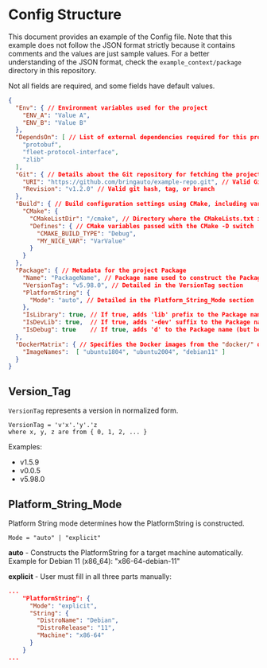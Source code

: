 # Config Structure

This document provides an example of the Config file. Note that this example does not follow the
JSON format strictly because it contains comments and the values are just sample values. For a
better understanding of the JSON format, check the `example_context/package` directory in this repository.

Not all fields are required, and some fields have default values.

``` json
{
  "Env": { // Environment variables used for the project
    "ENV_A": "Value A",
    "ENV_B": "Value B"
  },
  "DependsOn": [ // List of external dependencies required for this project, for Apps must be empty
    "protobuf",
    "fleet-protocol-interface",
    "zlib"
  ],
  "Git": { // Details about the Git repository for fetching the project source code
    "URI": "https://github.com/bringauto/example-repo.git", // Valid Git URI that can be used with the "git clone" command
    "Revision": "v1.2.0" // Valid git hash, tag, or branch
  },
  "Build": { // Build configuration settings using CMake, including various CMake options
    "CMake": {
      "CMakeListDir": "/cmake", // Directory where the CMakeLists.txt is located. Default value is "./", path is relative to the module's Git root
      "Defines": { // CMake variables passed with the CMake -D switch
        "CMAKE_BUILD_TYPE": "Debug",
        "MY_NICE_VAR": "VarValue"
      }
    }
  },
  "Package": { // Metadata for the project Package
    "Name": "PackageName", // Package name used to construct the Package archive name
    "VersionTag": "v5.98.0", // Detailed in the VersionTag section
    "PlatformString": {
      "Mode": "auto", // Detailed in the Platform_String_Mode section
    },
    "IsLibrary": true, // If true, adds 'lib' prefix to the Package name
    "IsDevLib": true,  // If true, adds '-dev' suffix to the Package name
    "IsDebug": true    // If true, adds 'd' to the Package name (but before the -dev suffix)
  },
  "DockerMatrix": { // Specifies the Docker images from the "docker/" directory used to build this Package
    "ImageNames":  [ "ubuntu1804", "ubuntu2004", "debian11" ]
  }
}
```

## Version_Tag

`VersionTag` represents a version in normalized form.

``` plaintext
VersionTag = 'v'x'.'y'.'z
where x, y, z are from { 0, 1, 2, ... }
```

Examples:

- v1.5.9
- v0.0.5
- v5.98.0

## Platform_String_Mode

Platform String mode determines how the PlatformString is constructed.

``` plaintext
Mode = "auto" | "explicit"
```

**auto** - Constructs the PlatformString for a target machine automatically.
Example for Debian 11 (x86_64): "x86-64-debian-11"

**explicit** - User must fill in all three parts manually:

``` json
...
    "PlatformString": {
      "Mode": "explicit",
      "String": {
        "DistroName": "Debian",
        "DistroRelease": "11",
        "Machine": "x86-64"
      }
    }
...
```
